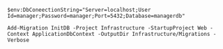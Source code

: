 `$env:DbConeectionString="Server=localhost;User Id=manager;Password=manager;Port=5432;Database=managerdb"`

`Add-Migration InitDB -Project Infrastructure -StartupProject Web -Context ApplicationDbContext -OutputDir Infrastructure/Migrations -Verbose`